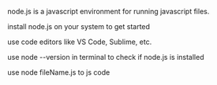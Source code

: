 node.js is a javascript environment for running javascript files.

install node.js on your system to get started

use code editors like VS Code, Sublime, etc.

use node --version in terminal to check if node.js is installed

use node fileName.js to js code